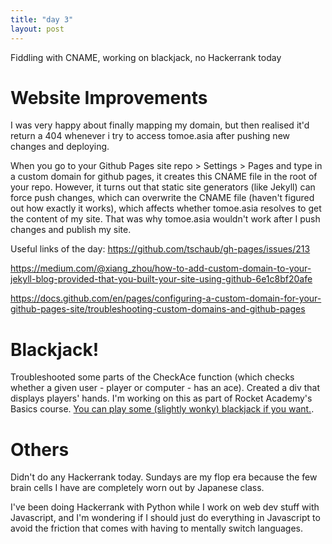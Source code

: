 ```yaml
---
title: "day 3"
layout: post
---
```

Fiddling with CNAME, working on blackjack, no Hackerrank today
<!--more-->
# Website Improvements

I was very happy about finally mapping my domain, but then realised it'd return a 404 whenever i try to access tomoe.asia after pushing new changes and deploying. 

When you go to your Github Pages site repo > Settings > Pages and type in a custom domain for github pages, it creates this CNAME file in the root of your repo. However, it turns out that static site generators (like Jekyll) can force push changes, which can overwrite the CNAME file (haven't figured out how exactly it works), which affects whether tomoe.asia resolves to get the content of my site. That was why tomoe.asia wouldn't work after I push changes and publish my site. 

Useful links of the day: 
https://github.com/tschaub/gh-pages/issues/213

https://medium.com/@xiang_zhou/how-to-add-custom-domain-to-your-jekyll-blog-provided-that-you-built-your-site-using-github-6e1c8bf20afe 

https://docs.github.com/en/pages/configuring-a-custom-domain-for-your-github-pages-site/troubleshooting-custom-domains-and-github-pages 

# Blackjack! 

Troubleshooted some parts of the CheckAce function (which checks whether a given user - player or computer - has an ace). Created a div that displays players' hands. I'm working on this as part of Rocket Academy's Basics course. [You can play some (slightly wonky) blackjack if you want.](https://2l0fsh.csb.app/project3-blackjack/index.html). 


# Others

Didn't do any Hackerrank today. Sundays are my flop era because the few brain cells I have are completely worn out by Japanese class. 

I've been doing Hackerrank with Python while I work on web dev stuff with Javascript, and I'm wondering if I should just do everything in Javascript to avoid the friction that comes with having to mentally switch languages. 